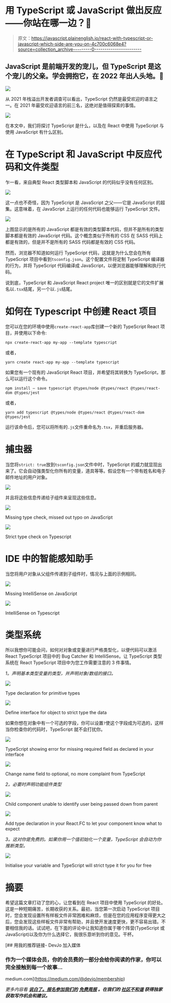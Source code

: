 # 用 TypeScript 或 JavaScript 做出反应——你站在哪一边？🤔

> 原文：<https://javascript.plainenglish.io/react-with-typescript-or-javascript-which-side-are-you-on-4c700c6068e4?source=collection_archive---------0----------------------->

## JavaScript 是前端开发的宠儿，但 TypeScript 是这个宠儿的父亲。学会拥抱它，在 2022 年出人头地。🚀

![](img/1d507f5ec9433db488ac5c3337105758.png)

从 2021 年栈溢出开发者调查可以看出，TypeScript 仍然是最受欢迎的语言之一。在 2021 年最受欢迎语言的前三名，这绝对是值得探索的事情。

![](img/b18f3f7c6228a43b5b0a23cae3ba8044.png)

在本文中，我们将探讨 TypeScript 是什么，以及在 React 中使用 TypeScript 与使用 JavaScript 有什么区别。

# 在 TypeScript 和 JavaScript 中反应代码和文件类型

乍一看，来自典型 React 类型脚本和 JavaScript 的代码似乎没有任何区别。

![](img/f620ec1fb808728434ebe8bd907d56ad.png)

这一点也不奇怪，因为 TypeScript 是 JavaScript 之父——它是 JavaScript 的超集。这意味着，在 JavaScript 上运行的任何代码也能够运行 TypeScript 文件。

![](img/d7f2f74d8ce73d1c0452e9cfd230c263.png)

上图显示的是所有的 JavaScript 都是有效的类型脚本代码，但并不是所有的类型脚本都是有效的 JavaScript 代码。这个概念类似于所有的 CSS 在 SASS 代码上都是有效的，但是并不是所有的 SASS 代码都是有效的 CSS 代码。

然而，浏览器不知道如何运行 TypeScript 代码，这就是为什么您会在所有 TypeScript 项目中看到`tsconfig.json`。这个配置文件将定制 TypeScript 编译器的行为，并将 TypeScript 代码编译成 JavaScript，以便浏览器能够理解和执行代码。

说到底，TypeScript 和 JavaScript React project 唯一的区别就是它的文件扩展名以`.tsx`结尾，另一个以`.js`结尾。

# 如何在 Typescript 中创建 React 项目

您可以在您的环境中使用`create-react-app`库创建一个新的 TypeScript React 项目，并使用以下命令:

```
npx create-react-app my-app --template typescript
```

或者，

```
yarn create react-app my-app --template typescript
```

如果您有一个现有的 JavaScript React 项目，并希望将其转换为 TypeScript，那么可以运行这个命令。

```
npm install — save typescript @types/node @types/react @types/react-dom @types/jest
```

或者，

```
yarn add typescript @types/node @types/react @types/react-dom @types/jest
```

运行该命令后，您可以将所有的`.js`文件重命名为`.tsx`，并重启服务器。

# 捕虫器

当您将`strict: true`放到`tsconfig.json`文件中时，TypeScript 的威力就显现出来了。它会自动强类型化你所有的变量，道具等等。假设您有一个带有姓名和电子邮件地址的用户对象。

![](img/581f13e2d33a15f8e8815502586e0124.png)

并且将这些信息传递给子组件来呈现这些信息。

![](img/6637ec20d80510a0afc3447d7776d4dd.png)

Missing type check, missed out typo on JavaScript

![](img/46c973c39e55c5bbc004586b083b4aa9.png)

Strict type check on Typescript

# IDE 中的智能感知助手

当您将用户对象从父组件传递到子组件时，情况与上面的示例相同。

![](img/0b494a00673562d6d726507561a9fd94.png)

Missing IntelliSense on JavaScript

![](img/85dea131e4401ab0180f40d9223aea83.png)

IntelliSense on Typescript

# 类型系统

所以我想你可能会问，如何对对象或变量进行严格类型化，以便代码可以激活 React TypeScript 项目中的 Bug Catcher 和 IntelliSense。让 TypeScript 类型系统在 React TypeScript 项目中为您工作需要注意的 3 件事情。

*1。声明基本类型变量的类型，并声明对象/数组的接口。*

![](img/1fa9f41509c65fcc5278fa2cffad5c99.png)

Type declaration for primitive types

![](img/771b4555bc0dc21098ed95ceda741ef4.png)

Define interface for object to strict type the data

如果你想在对象中有一个可选的字段，你可以设置`?`使这个字段成为可选的，这样当你检查你的代码时，TypeScript 就不会打扰你。

![](img/7edcc22529c5d91ea1e36c08ddd025b9.png)

TypeScript showing error for missing required field as declared in your interface

![](img/b53b90802de07ea0696e54c56c197894.png)

Change name field to optional, no more complaint from TypeScript

*2。必要时声明功能组件类型*

![](img/d45e116c0ba60bb75ff1f27bdd2d61ac.png)

Child component unable to identify user being passed down from parent

![](img/a8e6549de92cf0374d95e1431a8f7e84.png)

Add type declaration in your React.FC to let your component know what to expect

*3。这对你是免费的。如果你用一个值初始化一个变量，TypeScript 会自动为你推断类型。*

![](img/753ab08060bcb837ad7dbce54a77d79a.png)

Initialise your variable and TypeScript will strict type it for you for free

# 摘要

希望这篇文章打动了您的心，让您看到在 React 项目中使用 TypeScript 的好处。这是一种短期痛苦，长期收获的关系。最初，当您第一次启动 TypeScript 项目时，您会发现设置所有样板文件非常困难和麻烦，但是在您的应用程序变得更大之后，您会发现这些样板文件非常有帮助，并且使开发速度更快，更不容易出错。不要相信我的话。试试吧，在下面的评论中让我知道你属于哪个阵营(TypeScript 或 JavaScript)以及你为什么选择它，我很乐意听到你的意见。干杯。

[](https://medium.com/@devjo/membership) [## 用我的推荐链接- DevJo 加入媒体

### 作为一个媒体会员，你的会员费的一部分会给你阅读的作家，你可以完全接触到每一个故事…

medium.com](https://medium.com/@devjo/membership) 

*更多内容看* [***说白了。报名参加我们的***](http://plainenglish.io/) **[***免费周报***](http://newsletter.plainenglish.io/) *。在我们的* [***社区不和谐***](https://discord.gg/GtDtUAvyhW) *获得独家获取写作机会和建议。***